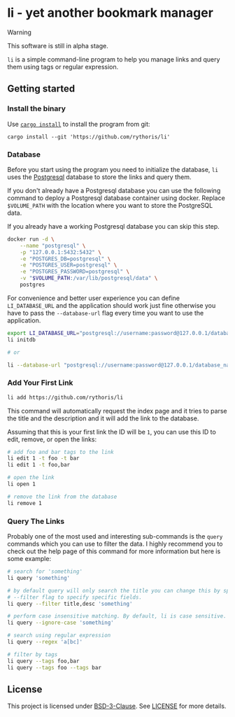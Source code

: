 # li - yet another bookmark manager

> [!WARNING]
> This software is still in alpha stage.

`li` is a simple command-line program to help you manage links and query them using tags or regular expression.

## Getting started

### Install the binary

Use [`cargo install`](https://doc.rust-lang.org/cargo/commands/cargo-install.html) to install the program from git:
```
cargo install --git 'https://github.com/rythoris/li'
```

### Database

Before you start using the program you need to initialize the database, `li` uses the [Postgresql](https://www.postgresql.org/) database to store the links and query them.

If you don't already have a Postgresql database you can use the following command to deploy a Postgresql database container using docker. Replace `$VOLUME_PATH` with the location where you want to store the PostgreSQL data.

If you already have a working Postgresql database you can skip this step.

```bash
docker run -d \
    --name "postgresql" \
    -p "127.0.0.1:5432:5432" \
    -e "POSTGRES_DB=postgresql" \
    -e "POSTGRES_USER=postgresql" \
    -e "POSTGRES_PASSWORD=postgresql" \
    -v "$VOLUME_PATH:/var/lib/postgresql/data" \
    postgres
```

For convenience and better user experience you can define `LI_DATABASE_URL` and the application should work just fine otherwise you have to pass the `--database-url` flag every time you want to use the application.

```bash
export LI_DATABASE_URL="postgresql://username:password@127.0.0.1/database_name"
li initdb

# or

li --database-url "postgresql://username:password@127.0.0.1/database_name" initdb
```

### Add Your First Link

```bash
li add https://github.com/rythoris/li
```

This command will automatically request the index page and it tries to parse the title and the description and it will add the link to the database.

Assuming that this is your first link the ID will be `1`, you can use this ID to edit, remove, or open the links:
```bash
# add foo and bar tags to the link
li edit 1 -t foo -t bar
li edit 1 -t foo,bar

# open the link
li open 1

# remove the link from the database
li remove 1
```

### Query The Links

Probably one of the most used and interesting sub-commands is the `query` commands which you can use to filter the data. I highly recommend you to check out the help page of this command for more information but here is some example:

```bash
# search for 'something'
li query 'something'

# by default query will only search the title you can change this by specifying
# --filter flag to specify specific fields.
li query --filter title,desc 'something'

# perform case insensitive matching. By default, li is case sensitive.
li query --ignore-case 'something'

# search using regular expression
li query --regex 'a[bc]'

# filter by tags
li query --tags foo,bar
li query --tags foo --tags bar
```

## License

This project is licensed under [BSD-3-Clause](https://opensource.org/license/bsd-3-clause/). See [LICENSE](./LICENSE) for more details.
